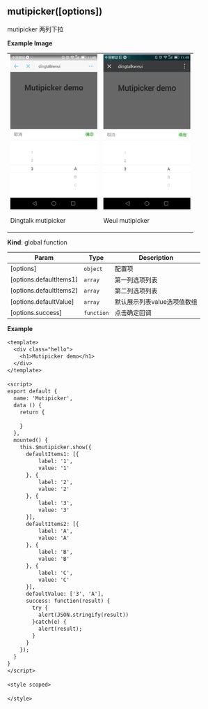 <a name="mutipicker"></a>

## mutipicker([options])
mutipicker 两列下拉

**Example Image** 
<table border="0">
    <tr>
        <td>
            <img alt="Dingtalk mutipicker" src="./images/mutipicker_dingtalk.jpeg" width=200 />
            <p>Dingtalk mutipicker</p>
        </td>
        <td>
            <img alt="Weui mutipicker" src="./images/mutipicker_weui.jpeg" width=200 />
            <p>Weui mutipicker</p>
        </td>
    </tr>
</table>


**Kind**: global function  

| Param | Type | Description |
| --- | --- | --- |
| [options] | <code>object</code> | 配置项 |
| [options.defaultItems1] | <code>array</code> | 第一列选项列表 |
| [options.defaultItems2] | <code>array</code> | 第二列选项列表 |
| [options.defaultValue] | <code>array</code> | 默认展示列表value选项值数组 |
| [options.success] | <code>function</code> | 点击确定回调 |

**Example**  

```
<template>
  <div class="hello">
    <h1>Mutipicker demo</h1>
  </div>
</template>

<script>
export default {
  name: 'Mutipicker',
  data () {
    return {
      
    }
  },
  mounted() {
    this.$mutipicker.show({
      defaultItems1: [{
          label: '1',
          value: '1'
      }, {
          label: '2',
          value: '2'
      }, {
          label: '3',
          value: '3'
      }],
      defaultItems2: [{
          label: 'A',
          value: 'A'
      }, {
          label: 'B',
          value: 'B'
      }, {
          label: 'C',
          value: 'C'
      }],
      defaultValue: ['3', 'A'],
      success: function(result) {
        try {
          alert(JSON.stringify(result))
        }catch(e) {
          alert(result);
        } 
      }
    });
  }
}
</script>

<style scoped>

</style>


```
